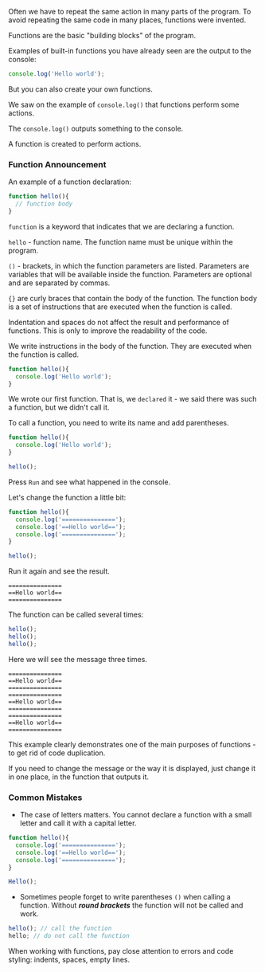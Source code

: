 Often we have to repeat the same action in many parts of the program.
To avoid repeating the same code in many places, functions were invented.

Functions are the basic "building blocks" of the program.

Examples of built-in functions you have already seen are the output to the console:

```javascript
console.log('Hello world');
```

But you can also create your own functions.


We saw on the example of `console.log()` that functions perform some actions.

The `console.log()` outputs something to the console.

A function is created to perform actions.

### Function Announcement

An example of a function declaration:

```javascript
function hello(){
  // function body
}
```

`function` is a keyword that indicates that we are declaring a function.

`hello` - function name. The function name must be unique within the program.

`()` - brackets, in which the function parameters are listed. Parameters are variables that will be available inside the function. Parameters are optional and are separated by commas.

`{}` are curly braces that contain the body of the function. The function body is a set of instructions that are executed when the function is called.

Indentation and spaces do not affect the result and performance of functions. This is only to improve the readability of the code.

We write instructions in the body of the function. They are executed when the function is called.

```javascript
function hello(){
  console.log('Hello world');
}
```


We wrote our first function. That is, we `declared` it - we said there was such a function, but we didn't call it.

To call a function, you need to write its name and add parentheses.


```javascript
function hello(){
  console.log('Hello world');
}

hello();
```


Press `Run` and see what happened in the console.


Let's change the function a little bit:

```javascript
function hello(){
  console.log('===============');
  console.log('==Hello world==');
  console.log('===============');
}

hello();
```

Run it again and see the result.

```
===============
==Hello world==
===============
```

The function can be called several times:

```javascript
hello();
hello();
hello();
```

Here we will see the message three times.

```
===============
==Hello world==
===============
===============
==Hello world==
===============
===============
==Hello world==
===============
```

This example clearly demonstrates one of the main purposes of functions - to get rid of code duplication.

If you need to change the message or the way it is displayed, just change it in one place, in the function that outputs it.

### Common Mistakes


* The case of letters matters. You cannot declare a function with a small letter and call it with a capital letter.

```javascript
function hello(){
  console.log('===============');
  console.log('==Hello world==');
  console.log('===============');
}

Hello();
```

* Sometimes people forget to write parentheses `()` when calling a function. Without _**round brackets**_ the function will not be called and work.

```javascript
hello(); // call the function
hello; // do not call the function
```

When working with functions, pay close attention to errors and code styling: indents, spaces, empty lines.
